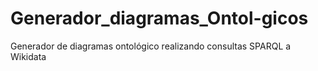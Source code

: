 # Generador_diagramas_Ontol-gicos
Generador de diagramas ontológico realizando consultas SPARQL a Wikidata

